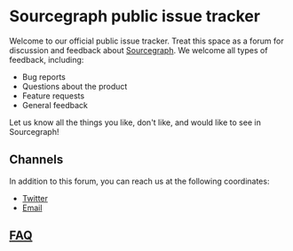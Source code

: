 # Sourcegraph public issue tracker

Welcome to our official public issue tracker. Treat this space as a
forum for discussion and feedback
about [Sourcegraph](https://sourcegraph.com/). We welcome all types of
feedback, including:

* Bug reports
* Questions about the product
* Feature requests
* General feedback

Let us know all the things you like, don't like, and would like to see
in Sourcegraph!


## Channels

In addition to this forum, you can reach us at the following coordinates:

* [Twitter](https://twitter.com/srcgraph)
* [Email](support@sourcegraph.com)


## [FAQ](https://sourcegraph.com/help/faq)

